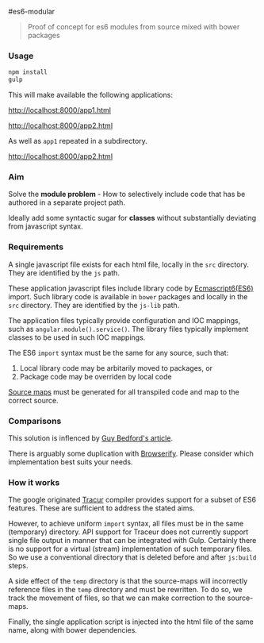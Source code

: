 #es6-modular

> Proof of concept for es6 modules from source mixed with bower packages

### Usage

```javascript
npm install
gulp
```

This will make available the following applications:

[http://localhost:8000/app1.html](http://localhost:8000/app1.html)

[http://localhost:8000/app2.html](http://localhost:8000/app2.html)

As well as `app1` repeated in a subdirectory.

[http://localhost:8000/app2.html](http://localhost:8000/sub/app3.html)

### Aim

Solve the **module problem** - How to selectively include code that has be authored in a separate project path.

Ideally add some syntactic sugar for **classes** without substantially deviating from javascript syntax.

### Requirements

A single javascript file exists for each html file, locally in the `src` directory. They are identified by the `js` path.

These application javascript files include library code by [Ecmascript6(ES6)](http://wiki.ecmascript.org/doku.php?id=harmony:modules) import. Such library code is available
in `bower` packages and locally in the `src` directory. They are identified by the `js-lib` path.

The application files typically provide configuration and IOC mappings, such as `angular.module().service()`.
The library files typically implement classes to be used in such IOC mappings.

The ES6 `import` syntax must be the same for any source, such that:

1. Local library code may be arbitarily moved to packages, or
2. Package code may be overriden by local code

[Source maps](http://blog.teamtreehouse.com/introduction-source-maps) must be generated for all transpiled code
and map to the correct source.

### Comparisons

This solution is inflenced by [Guy Bedford's article](http://guybedford.com/practical-workflows-for-es6-modules).

There is arguably some duplication with [Browserify](http://browserify.org/). Please consider which implementation best suits your needs.

### How it works

The google originated [Tracur](https://github.com/google/traceur-compiler) compiler provides support for a subset
of ES6 features. These are sufficient to address the stated aims.

However, to achieve uniform `import` syntax, all files must be in the same (temporary) directory. API support for
Traceur does not currently support single file output in manner that can be integrated with Gulp. Certainly
there is no support for a virtual (stream) implementation of such temporary files. So we use a conventional directory
that is deleted before and after `js:build` steps.

A side effect of the `temp` directory is that the source-maps will incorrectly reference files in the `temp` directory
and must be rewritten. To do so, we track the movement of files, so that we can make correction to the source-maps.

Finally, the single application script is injected into the html file of the same name, along with bower dependencies.

